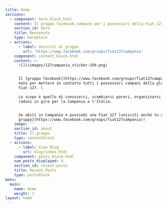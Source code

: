 ```yaml
---
title: Home
sections:
  - component: hero_block.html
    content: Il gruppo facebook campano per i possessori della Fiat 127
    section_id: hero
    title: Benvenuto
    type: heroblock
  - actions:
      - label: Unisciti al gruppo
        url: 'https://www.facebook.com/groups/fiat127campania'
    component: content_block.html
    content: >-
      ![](/images/127campania_sticker-350.png)


      Il [gruppo facebook](https://www.facebook.com/groups/fiat127campania) è
      nato per mettere in contatto tutti i possessori campani della gloriosa
      Fiat 127. \

      Lo scopo è quello di conoscerci, scambiarsi pareri, organizzarsi per
      raduni in giro per la Campania e l'Italia.


      Se abiti in Campania e possiedi una Fiat 127 [unisciti anche tu al
      gruppo](https://www.facebook.com/groups/fiat127campania)!
    image: ''
    section_id: about
    title: Il gruppo
    type: contentblock
  - actions:
      - label: View Blog
        url: blog/index.html
    component: posts_block.html
    num_posts_displayed: 4
    section_id: recent-posts
    title: Recent Posts
    type: postsblock
menu:
  main:
    name: Home
    weight: 1
layout: home
---
```


